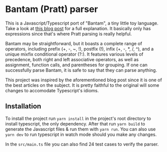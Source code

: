 # Bantam (Pratt) parser

This is a Javascript/Typescript port of "Bantam", a tiny little toy language. Take a look at [this blog post](http://journal.stuffwithstuff.com/2011/03/19/pratt-parsers-expression-parsing-made-easy/) for a full explanation. It basically only has expressions since that's where Pratt parsing is really helpful.

Bantam may be straightforward, but it boasts a complete range of operators, including prefix (+, -, ~, !), postfix (!), infix (+, -, \*, /, ^), and a unique mixfix conditional operator (?:). It features various levels of precedence, both right and left associative operators, as well as assignment, function calls, and parentheses for grouping. If one can successfully parse Bantam, it is safe to say that they can parse anything.

This project was inspired by the aforementioned blog post since it is one of the best articles on the subject. It is pretty faithful to the original will some changes to accomodate Typescript's idioms.

## Installation

To install the project run `yarn install` in the project's root directory to install typescript, the only dependency. After that run `yarn build` to generate the Javascript files & run them with `yarn run`. You can also use `yarn dev` to run typescript in watch mode should you make any changes.

In the `src/main.ts` file you can also find 24 test cases to verify the parser.
